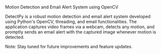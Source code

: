 Motion Detection and Email Alert System using OpenCV

DetectPy is a robust motion detection and email alert system developed using Python's OpenCV, threading, and email functionalities. The application captures video frames via a webcam, detects any motion, and promptly sends an email alert with the captured image whenever motion is detected.

Note: Stay tuned for future improvements and feature updates.
